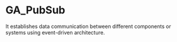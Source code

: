 # GA_PubSub
It establishes data communication between different components or systems using event-driven architecture.
